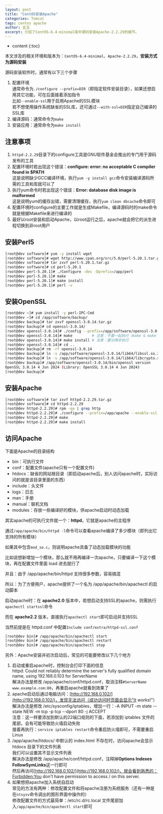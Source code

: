 ```yaml
---
layout: post
title: "CentOS安装Apache"
categories: Tomcat
tags: centos apache
author: 玄玉
excerpt: 介绍了CentOS-6.4-minimal版中源码安装Apache-2.2.29的细节。
---
```


* content
{:toc}


本文涉及的相关环境和版本为：`CentOS-6.4-minimal`、`Apache-2.2.29`，**安装方式为源码安装**

源码安装软件时，通常有以下三个步骤

1. 配置环境<br>
   通常命令为`./configure --prefix=DIR`（即指定软件安装目录），如果还想启用其它功能，可在后面接着添加指令<br>
   比如`--enable-ssl`用于启用Apache的SSL模块<br>
   若不想使用操作系统缺省的SSL库，还可通过`--with-ssl=DIR`指定自己编译的SSL库
2. 编译源码：通常命令为`make`
3. 安装应用：通常命令为`make install`

## 注意事项

1. `httpd-2.2.29`目录下的configure工具是GNU软件基金会推出的专门用于源码发布的工具
2. 配置环境时若出现这个错误：**configure: error: no acceptable C compiler found in $PATH**<br>
   这是说明缺少GCC编译环境，执行`yum -y install gcc`命令安装编译源码所需的工具和库就可以了
3. 执行yum命令时若出现这个错误：**Error: database disk image is malformed**<br>
   这是说明yum的缓存出错，需要清理缓存，执行`yum clean dbcache`命令即可
4. 配置环境时configure的主要工作就是生成Makefile，编译源码时的make命令就是根据Makefile来进行编译的
5. 最好以root安装和启动Apache，以root运行之后，apache就会把它的派生进程切换到非root用户

## 安装Perl5

```sh
[root@dev software]# yum -y install wget
[root@dev software]# wget http://www.cpan.org/src/5.0/perl-5.20.1.tar.gz
[root@dev software]# tar zxvf perl-5.20.1.tar.gz
[root@dev software]# cd perl-5.20.1
[root@dev perl-5.20.1]# ./Configure -des -Dprefix=/app/perl
[root@dev perl-5.20.1]# make
[root@dev perl-5.20.1]# make install
[root@dev perl-5.20.1]# perl -v
```

## 安装OpenSSL

```sh
[root@dev ~]# yum install -y perl-IPC-Cmd
[root@dev ~]# cd /app/software/backup/
[root@dev backup]# tar zxvf openssl-3.0.14.tar.gz
[root@dev backup]# cd openssl-3.0.14/
[root@dev openssl-3.0.14]# ./config --prefix=/app/software/openssl-3.0.14
[root@dev openssl-3.0.14]# make         # 注意：不要一起执行（make & make install）
[root@dev openssl-3.0.14]# make install # 注意：要分两步执行
[root@dev openssl-3.0.14]# cd ..
[root@dev backup]# rm -rf openssl-3.0.14
[root@dev backup]# ln -s /app/software/openssl-3.0.14/lib64/libssl.so.3 /usr/lib64/libssl.so.3
[root@dev backup]# ln -s /app/software/openssl-3.0.14/lib64/libcrypto.so.3 /usr/lib64/libcrypto.so.3
[root@dev backup]# /app/software/openssl-3.0.14/bin/openssl version
OpenSSL 3.0.14 4 Jun 2024 (Library: OpenSSL 3.0.14 4 Jun 2024)
[root@dev backup]#
```

## 安装Apache

```sh
[root@dev software]# tar zxvf httpd-2.2.29.tar.gz
[root@dev software]# cd httpd-2.2.29
[root@dev httpd-2.2.29]# rpm -qa | grep http
[root@dev httpd-2.2.29]# ./configure --prefix=/app/apache --enable-ssl --with-ssl=/app/openssl
[root@dev httpd-2.2.29]# make
[root@dev httpd-2.2.29]# make install
```

## 访问Apache

下面是Apache的目录结构

* bin：可执行文件
* conf：配置文件(apache只有一个配置文件)
* htdocs：缺省的网站根目录（即启动apache后，别人访问apache时，实际访问的就是该目录里面的东西）
* include：头文件
* logs：日志
* man：手册
* manual：联机文档
* modules：存放一些编译好的模块，供apache启动时动态加载

其实apache的可执行文件就一个：**httpd**，它就是apache的主程序

通过`/app/apache/bin/httpd -l`命令可以查看apache编译了多少模块（即列出它支持的所有模块）

如果其中包含`mod_so.c`，则说明apache具备了动态加载模块的功能

比如说想新增加一个模块，那么就不用再编译一次apache，只要编译一下这个模块，再在配置文件里面 load 进去就行了

并且：由于 /app/apache/bin/httpd 支持很多参数，容易搞混

所以：为了方便用户，apache提供了一个名为 /app/apache/bin/apachectl 的启动脚本

启动apache时：在 **apache2.0** 版本中，若想启动支持SSL的apache，则需执行`apachectl startssl`命令

而在 **apache2.2** 版本，直接执行`apachectl start`即可启动并支持SSL

当然前提是在 httpd.conf 中配置`Include conf/extra/httpd-ssl.conf`

```sh
[root@dev bin]# /app/apache/bin/apachectl start
[root@dev bin]# /app/apache/bin/apachectl restart
[root@dev bin]# /app/apache/bin/apachectl stop
```

另外：Apache安装并初次启动后，常见的可能要修改以下几个地方

1. 启动或重启apache时，控制台会打印下面的信息<br>
   httpd: Could not reliably determine the server's fully qualified domain name, using 192.168.0.103 for ServerName<br>
   解决办法是修改 /app/apache/conf/httpd.conf，取消注释`#ServerName www.example.com:80`，再重启apache就看到效果了
2. apache启动后通过电脑访问：[http://192.168.0.102/](http://192.168.0.102/)，发现无法访问（成功访问时页面会显示"It works!"）<br>
   解决办法是修改 /etc/sysconfig/iptables，增加一行：-A INPUT -m state --state NEW -m tcp -p tcp --dport 80 -j ACCEPT<br>
   注意：这一样要添加到默认的22端口规则的下面，若添加到 iptables 文件的尾部，会有可能导致防火墙启动失败<br>
   接着再执行：`service iptables restart`命令重启防火墙即可，不需要重启Linux
3. /app/apache/htdocs/ 中默认的 index.html 不存在时，访问apache会显示 htdocs 目录下的文件列表<br>
   我们可以设置其不显示文件列表<br>
   解决办法是修改 /app/apache/conf/httpd.conf，注释掉**Options Indexes FollowSymLinks**这一行即可<br>
   然后再访问[http://192.168.0.102/](http://192.168.0.102/)，就会看到熟悉的：Forbidden:You don't have permission to access / on this server.
4. 如果想把apache加入系统自启动<br>
   常见的方法有两种：修改配置文件和将apache注册为系统服务（还有一种是在`ntsysv`命令调出的图形界面中操作的）<br>
   修改配置文件的方式最简单：/etc/rc.d/rc.local 文件尾部加入`/app/apache/bin/apachectl start`即可